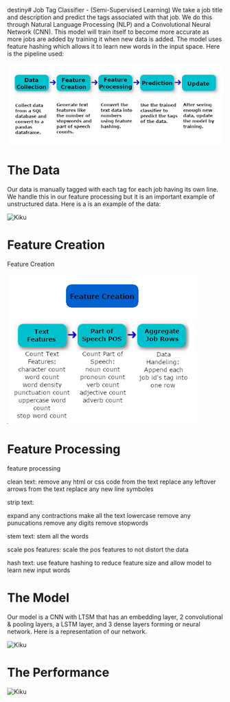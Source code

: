 destiny# Job Tag Classifier - (Semi-Supervised Learning)
We take a job title and description and predict the tags associated with that job. We do this through Natural Language Processing (NLP) and a Convolutional Neural Network (CNN). This model will train itself to become more accurate as more jobs are added by training it when new data is added. The model uses feature hashing which allows it to learn new words in the input space. Here is the pipeline used:

![Kiku](refs/pipeline.png)


# The Data

Our data is manually tagged with each tag for each job having its own line. We handle this in our feature processing but it is an important example of unstructured data. Here is a is an example of the data:

![Kiku](refs/data_example.png)

# Feature Creation

Feature Creation

![Kiku](refs/feature_creation_example.png)

# Feature Processing

feature processing

clean text:
remove any html or css code from the text
replace any leftover arrows from the text
replace any new line symboles

strip text:

expand any contractions
make all the text lowercase
remove any punucations
remove any digits
remove stopwords

stem text:
stem all the words

scale pos features:
scale the pos features to not distort the data

hash text:
use feature hashing to reduce feature size and allow model to learn new input words



# The Model

Our model is a CNN with LTSM that has an embedding layer, 2 convolutional & pooling layers, a LSTM layer, and 3 dense layers forming or neural network. Here is a representation of our network.

![Kiku](refs/network.png)

# The Performance

![Kiku](refs/performence_metrics.png)
